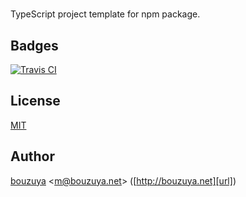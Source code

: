 # <REPO>

TypeScript project template for npm package.

## Badges

[![Travis CI][travis-ci-badge]][travis-ci]

[travis-ci-badge]: https://img.shields.io/travis/bouzuya/<REPO>.svg
[travis-ci]: https://travis-ci.org/bouzuya/<REPO>

## License

[MIT](LICENSE)

## Author

[bouzuya][user] &lt;[m@bouzuya.net][email]&gt; ([http://bouzuya.net][url])

[user]: https://github.com/bouzuya
[email]: mailto:m@bouzuya.net
[url]: http://bouzuya.net
